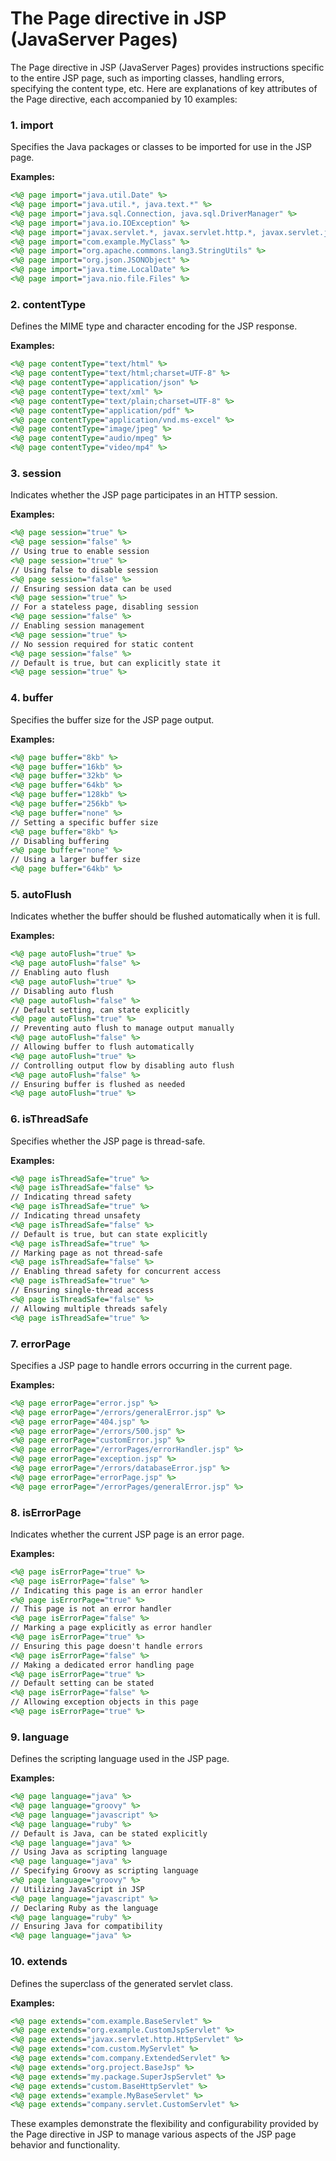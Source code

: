 
# The Page directive in JSP (JavaServer Pages)

The Page directive in JSP (JavaServer Pages) provides instructions specific to the entire JSP page, such as importing classes, handling errors, specifying the content type, etc. Here are explanations of key attributes of the Page directive, each accompanied by 10 examples:

### 1. **import**
Specifies the Java packages or classes to be imported for use in the JSP page.

**Examples:**
```jsp
<%@ page import="java.util.Date" %>
<%@ page import="java.util.*, java.text.*" %>
<%@ page import="java.sql.Connection, java.sql.DriverManager" %>
<%@ page import="java.io.IOException" %>
<%@ page import="javax.servlet.*, javax.servlet.http.*, javax.servlet.jsp.*" %>
<%@ page import="com.example.MyClass" %>
<%@ page import="org.apache.commons.lang3.StringUtils" %>
<%@ page import="org.json.JSONObject" %>
<%@ page import="java.time.LocalDate" %>
<%@ page import="java.nio.file.Files" %>
```

### 2. **contentType**
Defines the MIME type and character encoding for the JSP response.

**Examples:**
```jsp
<%@ page contentType="text/html" %>
<%@ page contentType="text/html;charset=UTF-8" %>
<%@ page contentType="application/json" %>
<%@ page contentType="text/xml" %>
<%@ page contentType="text/plain;charset=UTF-8" %>
<%@ page contentType="application/pdf" %>
<%@ page contentType="application/vnd.ms-excel" %>
<%@ page contentType="image/jpeg" %>
<%@ page contentType="audio/mpeg" %>
<%@ page contentType="video/mp4" %>
```

### 3. **session**
Indicates whether the JSP page participates in an HTTP session.

**Examples:**
```jsp
<%@ page session="true" %>
<%@ page session="false" %>
// Using true to enable session
<%@ page session="true" %>
// Using false to disable session
<%@ page session="false" %>
// Ensuring session data can be used
<%@ page session="true" %>
// For a stateless page, disabling session
<%@ page session="false" %>
// Enabling session management
<%@ page session="true" %>
// No session required for static content
<%@ page session="false" %>
// Default is true, but can explicitly state it
<%@ page session="true" %>
```

### 4. **buffer**
Specifies the buffer size for the JSP page output.

**Examples:**
```jsp
<%@ page buffer="8kb" %>
<%@ page buffer="16kb" %>
<%@ page buffer="32kb" %>
<%@ page buffer="64kb" %>
<%@ page buffer="128kb" %>
<%@ page buffer="256kb" %>
<%@ page buffer="none" %>
// Setting a specific buffer size
<%@ page buffer="8kb" %>
// Disabling buffering
<%@ page buffer="none" %>
// Using a larger buffer size
<%@ page buffer="64kb" %>
```

### 5. **autoFlush**
Indicates whether the buffer should be flushed automatically when it is full.

**Examples:**
```jsp
<%@ page autoFlush="true" %>
<%@ page autoFlush="false" %>
// Enabling auto flush
<%@ page autoFlush="true" %>
// Disabling auto flush
<%@ page autoFlush="false" %>
// Default setting, can state explicitly
<%@ page autoFlush="true" %>
// Preventing auto flush to manage output manually
<%@ page autoFlush="false" %>
// Allowing buffer to flush automatically
<%@ page autoFlush="true" %>
// Controlling output flow by disabling auto flush
<%@ page autoFlush="false" %>
// Ensuring buffer is flushed as needed
<%@ page autoFlush="true" %>
```

### 6. **isThreadSafe**
Specifies whether the JSP page is thread-safe.

**Examples:**
```jsp
<%@ page isThreadSafe="true" %>
<%@ page isThreadSafe="false" %>
// Indicating thread safety
<%@ page isThreadSafe="true" %>
// Indicating thread unsafety
<%@ page isThreadSafe="false" %>
// Default is true, but can state explicitly
<%@ page isThreadSafe="true" %>
// Marking page as not thread-safe
<%@ page isThreadSafe="false" %>
// Enabling thread safety for concurrent access
<%@ page isThreadSafe="true" %>
// Ensuring single-thread access
<%@ page isThreadSafe="false" %>
// Allowing multiple threads safely
<%@ page isThreadSafe="true" %>
```

### 7. **errorPage**
Specifies a JSP page to handle errors occurring in the current page.

**Examples:**
```jsp
<%@ page errorPage="error.jsp" %>
<%@ page errorPage="/errors/generalError.jsp" %>
<%@ page errorPage="404.jsp" %>
<%@ page errorPage="/errors/500.jsp" %>
<%@ page errorPage="customError.jsp" %>
<%@ page errorPage="/errorPages/errorHandler.jsp" %>
<%@ page errorPage="exception.jsp" %>
<%@ page errorPage="/errors/databaseError.jsp" %>
<%@ page errorPage="errorPage.jsp" %>
<%@ page errorPage="/errorPages/generalError.jsp" %>
```

### 8. **isErrorPage**
Indicates whether the current JSP page is an error page.

**Examples:**
```jsp
<%@ page isErrorPage="true" %>
<%@ page isErrorPage="false" %>
// Indicating this page is an error handler
<%@ page isErrorPage="true" %>
// This page is not an error handler
<%@ page isErrorPage="false" %>
// Marking a page explicitly as error handler
<%@ page isErrorPage="true" %>
// Ensuring this page doesn't handle errors
<%@ page isErrorPage="false" %>
// Making a dedicated error handling page
<%@ page isErrorPage="true" %>
// Default setting can be stated
<%@ page isErrorPage="false" %>
// Allowing exception objects in this page
<%@ page isErrorPage="true" %>
```

### 9. **language**
Defines the scripting language used in the JSP page.

**Examples:**
```jsp
<%@ page language="java" %>
<%@ page language="groovy" %>
<%@ page language="javascript" %>
<%@ page language="ruby" %>
// Default is Java, can be stated explicitly
<%@ page language="java" %>
// Using Java as scripting language
<%@ page language="java" %>
// Specifying Groovy as scripting language
<%@ page language="groovy" %>
// Utilizing JavaScript in JSP
<%@ page language="javascript" %>
// Declaring Ruby as the language
<%@ page language="ruby" %>
// Ensuring Java for compatibility
<%@ page language="java" %>
```

### 10. **extends**
Defines the superclass of the generated servlet class.

**Examples:**
```jsp
<%@ page extends="com.example.BaseServlet" %>
<%@ page extends="org.example.CustomJspServlet" %>
<%@ page extends="javax.servlet.http.HttpServlet" %>
<%@ page extends="com.custom.MyServlet" %>
<%@ page extends="com.company.ExtendedServlet" %>
<%@ page extends="org.project.BaseJsp" %>
<%@ page extends="my.package.SuperJspServlet" %>
<%@ page extends="custom.BaseHttpServlet" %>
<%@ page extends="example.MyBaseServlet" %>
<%@ page extends="company.servlet.CustomServlet" %>
```

These examples demonstrate the flexibility and configurability provided by the Page directive in JSP to manage various aspects of the JSP page behavior and functionality.